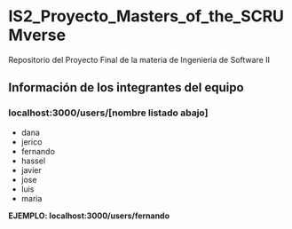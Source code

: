 # IS2_Proyecto_Masters_of_the_SCRUMverse
Repositorio del Proyecto Final de la materia de Ingeniería de Software II

## Información de los integrantes del equipo

### localhost:3000/users/[nombre listado abajo]

- dana
- jerico
- fernando
- hassel
- javier
- jose
- luis
- maria

**EJEMPLO: localhost:3000/users/fernando**
